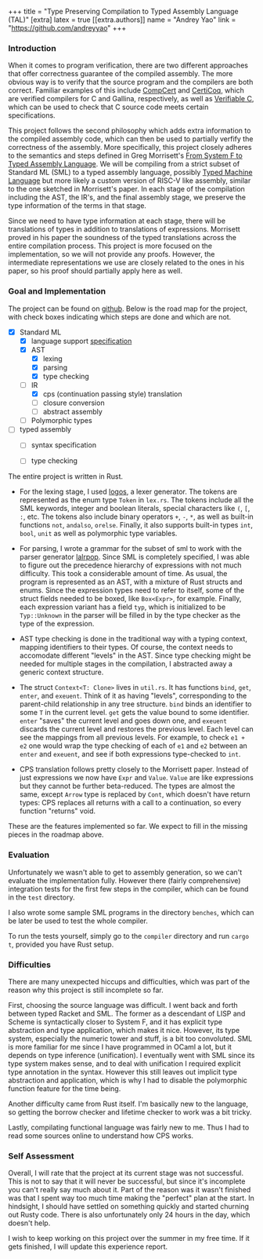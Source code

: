 +++
title = "Type Preserving Compilation to Typed Assembly Language (TAL)"
[extra]
latex = true
[[extra.authors]]
name = "Andrey Yao"
link = "https://github.com/andreyyao"
+++

### Introduction

When it comes to program verification, there are two different approaches that offer correctness guarantee of the compiled assembly. The more obvious way is to verify that the source program and the compilers are both correct. Familiar examples of this include [CompCert](https://compcert.org/) and [CertiCoq](https://certicoq.org/), which are verified compilers for C and Gallina, respectively, as well as [Verifiable C](https://softwarefoundations.cis.upenn.edu/vc-current/index.html), which can be used to check that C source code meets certain specifications.

This project follows the second philosophy which adds extra information to the compiled assembly code, which can then be used to partially verfify the correctness of the assembly. More specifically, this project closely adheres to the semantics and steps defined in Greg Morrisett's [From System F to Typed Assembly Language](https://dl.acm.org/doi/10.1145/319301.319345). We will be compiling from a strict subset of Standard ML (SML) to a typed assembly language, possibly [Typed Machine Language](https://www.cs.princeton.edu/~appel/papers/tml.pdf) but more likely a custom version of RISC-V like assembly, similar to the one sketched in Morrisett's paper. In each stage of the compilation including the AST, the IR's, and the final assembly stage, we preserve the type information of the terms in that stage.

Since we need to have type information at each stage, there will be translations of types in addition to translations of expressions. Morrisett proved in his paper the soundness of the typed translations across the entire compilation process. This project is more focused on the implementation, so we will not provide any proofs. However, the intermediate representations we use are closely related to the ones in his paper, so his proof should partially apply here as well.


### Goal and Implementation

The project can be found on [github](https://github.com/andreyyao/tal-riscv). Below is the road map for the project, with check boxes indicating which steps are done and which are not.

- [x] Standard ML
	- [x] language support [specification](https://github.com/andreyyao/tal-riscv/blob/main/specs/sml-support.pdf)
	- [x] AST
		- [x] lexing
		- [x] parsing
		- [x] type checking
	- [ ] IR
		- [x] cps (continuation passing style) translation
		- [ ] closure conversion
		- [ ] abstract assembly
	- [ ] Polymorphic types
- [ ] typed assembly
	- [ ] syntax specification
	- [ ] type checking
	
	
The entire project is written in Rust.

- For the lexing stage, I used [logos](https://docs.rs/logos/latest/logos/), a lexer generator. The tokens are represented as the enum type `Token` in `lex.rs`. The tokens include all the SML keywords, integer and boolean literals, special characters like `(`, `[`, `:`, etc. The tokens also include binary operators `+`, `-`, `*`, as well as built-in functions `not`, `andalso`, `orelse`. Finally, it also supports built-in types `int`, `bool`, `unit` as well as polymorphic type variables.

- For parsing, I wrote a grammar for the subset of sml to work with the parser generator [lalrpop](https://github.com/lalrpop/lalrpop). Since SML is completely specified, I was able to figure out the precedence hierarchy of expressions with not much difficulty. This took a considerable amount of time. As usual, the program is represented as an AST, with a mixture of Rust structs and enums. Since the expression types need to refer to itself, some of the struct fields needed to be boxed, like `Box<Expr>`, for example. Finally, each expression variant has a field `typ`, which is initialized to be `Typ::Unknown` in the parser will be filled in by the type checker as the type of the expression. 

- AST type checking is done in the traditional way with a typing context, mapping identifiers to their types. Of course, the context needs to accomodate different "levels" in the AST. Since type checking might be needed for multiple stages in the compilation, I abstracted away a generic context structure.

- The struct `Context<T: Clone>` lives in `util.rs`. It has functions `bind`, `get`, `enter`, and `exeuent`. Think of it as having "levels", corresponding to the parent-child relationship in any tree structure. `bind` binds an identifier to some `T` in the current level. `get` gets the value bound to some identifier. `enter` "saves" the current level and goes down one, and `exeuent` discards the current level and restores the previous level. Each level can see the mappings from all previous levels. For example, to check `e1 + e2` one would wrap the type checking of each of `e1` and `e2` between an `enter` and `exeuent`, and see if both expressions type-checked to `int`.


- CPS translation follows pretty closely to the Morrisett paper. Instead of just expressions we now have `Expr` and `Value`. `Value` are like expressions but they cannot be further beta-reduced. The types are almost the same, except `Arrow` type is replaced by `Cont`, which doesn't have return types: CPS replaces all returns with a call to a continuation, so every function "returns" void.


These are the features implemented so far. We expect to fill in the missing pieces in the roadmap above.


### Evaluation

Unfortunately we wasn't able to get to assembly generation, so we can't evaluate the implementation fully. However there (fairly comprehensive) integration tests for the first few steps in the compiler, which can be found in the `test` directory.

I also wrote some sample SML programs in the directory `benches`, which can be later be used to test the whole compiler.

To run the tests yourself, simply go to the `compiler` directory and run `cargo t`, provided you have Rust setup.



### Difficulties

There are many unexpected hiccups and difficulties, which was part of the reason why this project is still incomplete so far.

First, choosing the source language was difficult. I went back and forth between typed Racket and SML. The former as a descendant of LISP and Scheme is syntactically closer to System F, and it has explicit type abstraction and type application, which makes it nice. However, its type system, especially the numeric tower and stuff, is a bit too convoluted. SML is more familiar for me since I have programmed in OCaml a lot, but it depends on type inference (unification). I eventually went with SML since its type system makes sense, and to deal with unification I required explicit type annotation in the syntax. However this still leaves out implicit type abstraction and application, which is why I had to disable the polymorphic function feature for the time being.

Another difficulty came from Rust itself. I'm basically new to the language, so getting the borrow checker and lifetime checker to work was a bit tricky. 

Lastly, compilating functional language was fairly new to me. Thus I had to read some sources online to understand how CPS works.


### Self Assessment

Overall, I will rate that the project at its current stage was not successful. This is not to say that it will never be successful, but since it's incomplete you can't really say much about it. Part of the reason was it wasn't finished was that I spent way too much time making the "perfect" plan at the start. In hindsight, I should have settled on something quickly and started churning out Rusty code. There is also unfortunately only 24 hours in the day, which doesn't help.

I wish to keep working on this project over the summer in my free time. If it gets finished, I will update this experience report.

